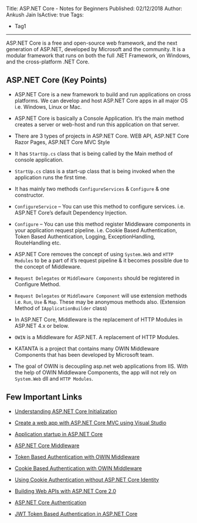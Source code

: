 Title: ASP.NET Core - Notes for Beginners
Published: 02/12/2018
Author: Ankush Jain
IsActive: true
Tags:
  - Tag1
---
ASP.NET Core is a free and open-source web framework, and the next generation of ASP.NET, developed by Microsoft and the community. It is a modular framework that runs on both the full .NET Framework, on Windows, and the cross-platform .NET Core.

## ASP.NET Core (Key Points)

*   ASP.NET Core is a new framework to build and run applications on
   cross platforms. We can develop and host ASP.NET Core apps in all major OS i.e. Windows, Linux or Mac.

*   ASP.NET Core is basically a Console Application. It’s the main method
   creates a server or web-host and run this application on that server.

*   There are 3 types of projects in ASP.NET Core.  WEB API, ASP.NET Core
   Razor Pages, ASP.NET Core MVC Style

*   It has `StartUp.cs` class that is being called by the Main method of
   console application.

*   `StartUp.cs` class is a start-up class that is being invoked when
   the application runs the first time.

*   It has mainly two methods `ConfigureServices` & `Configure` & one
   constructor.

*   `ConfigureService` – You can use this method to configure services.
   i.e. ASP.NET Core’s default Dependency Injection.

*   `Configure` – You can use this method register Middleware components in
   your application request pipeline. i.e. Cookie Based Authentication,
   Token Based Authentication, Logging, ExceptionHandling, RouteHandling etc.

*   ASP.NET Core removes the concept of using `System.Web` and `HTTP Modules`
   to be a part of it’s request pipeline & it becomes possible due to the concept of Middleware.

*   `Request Delegates` or `Middleware Components` should be registered in
   Configure Method.

*   `Request Delegates` or `Middleware Component` will use extension methods
   i.e. `Run`, `Use` & `Map`. These may be anonymous methods also. (Extension
   Method of `IApplicationBuilder` class)

*   In ASP.NET Core, Middleware is the replacement of HTTP Modules in ASP.NET
    4.x or below.

*   `OWIN` is a Middleware for ASP.NET.  A replacement of HTTP Modules.

*   KATANTA is a project that contains many OWIN Middleware Components
   that has been developed by Microsoft team.

*   The goal of OWIN is decoupling asp.net web applications from IIS. With
   the help of OWIN Middleware Components, the app will not rely on
   `System.Web` dll and `HTTP Modules`.



## Few Important Links

*   [Understanding ASP.NET Core Initialization](https://developer.telerik.com/featured/understanding-asp-net-core-initialization/)

*   [Create a web app with ASP.NET Core MVC using Visual Studio](https://docs.microsoft.com/en-us/aspnet/core/tutorials/first-mvc-app/)

*   [Application startup in ASP.NET Core](https://docs.microsoft.com/en-us/aspnet/core/fundamentals/startup)

*   [ASP.NET Core Middleware](https://docs.microsoft.com/en-us/aspnet/core/fundamentals/middleware/?tabs=aspnetcore2x)

*   [Token Based Authentication with OWIN Middleware](https://www.youtube.com/watch?v=rMA69bVv0U8)

*   [Cookie Based Authentication with OWIN Middleware](https://brockallen.com/2013/10/24/a-primer-on-owin-cookie-authentication-middleware-for-the-asp-net-developer/)

*   [Using Cookie Authentication without ASP.NET Core Identity](https://docs.microsoft.com/en-us/aspnet/core/security/authentication/cookie?tabs=aspnetcore2x)

*   [Building Web APIs with ASP.NET Core 2.0](https://www.youtube.com/watch?v=aIkpVzqLuhA)

*   [ASP.NET Core Authentication](https://docs.microsoft.com/en-us/aspnet/core/security/authentication/)

*   [JWT Token Based Authentication in ASP.NET Core](https://www.c-sharpcorner.com/article/jwt-json-web-token-authentication-in-asp-net-core/)


                